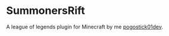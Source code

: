 # SummonersRift
A league of legends plugin for Minecraft by me [pogostick01dev](https://en.wikipedia.org/wiki/Main_Page).
